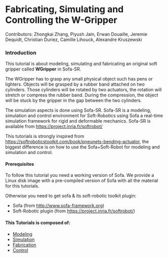 Fabricating, Simulating and Controlling the W-Gripper
=======================
Contributors: Zhongkai Zhang, Piyush Jain, Erwan Douaille, Jeremie Dequidt, Christian Duriez, Camille Lihouck, Alexandre Kruszewski

### Introduction

This tutorial is about modeling, simulating and fabricating an original soft gripper called __WGripper__ in Sofa-SR.

The WGripper has to grasp any small physical object such has pens or lighters. Objects will be grasped by a rubber band attached on two cylinders. Those cylinders will be rotated by two actuators, the rotation will stretch or compress the rubber band. During the compression, the object will be stuck by the gripper in the gap between the two cylinders.

The simulation aspects is done using Sofa-SR. Sofa-SR is a modeling, simulation and control environment for Soft-Robotics using Sofa a real-time simulation framework for rigid and deformable mechanics. Sofa-SR is available from https://project.inria.fr/softrobot/

This tutorials is strongly inspired from https://softroboticstoolkit.com/book/pneunets-bending-actuator, the biggest difference is on how to use the Sofa+Soft-Robot for modeling and simulation and control. 

#### Prerequisites
To follow this tutorial you need a working version of Sofa. We provide a Linux disk image with a pre-compiled version of Sofa with all the material for this tutorials. 

Otherwise you need to get sofa & its soft-robotic toolkit plugin:
- Sofa (from http://www.sofa-framework.org)
- Soft-Robotic plugin (from https://project.inria.fr/softrobot/)

#### This Tutorials is composed of: 
- [Modeling](docs/modeling.md)
- [Simulation](docs/simulation.md)
- [Fabrication](docs/fabrication.md)
- [Control](docs/control.md)
